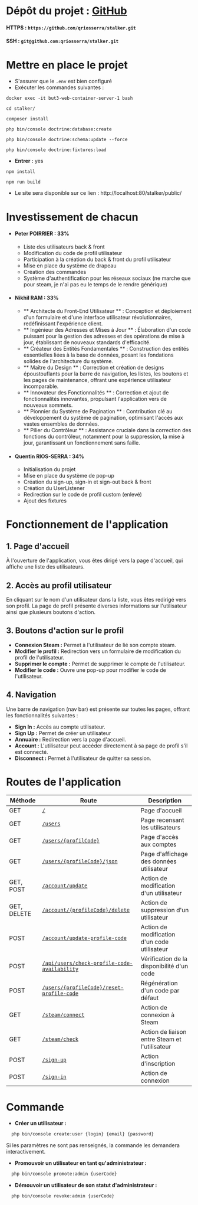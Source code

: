 # Dépôt du projet : [GitHub](https://github.com/qriosserra/stalker)
#### HTTPS : `https://github.com/qriosserra/stalker.git`
#### SSH : `git@github.com:qriosserra/stalker.git`

# Mettre en place le projet

- S'assurer que le `.env` est bien configuré
- Exécuter les commandes suivantes :

```shell
docker exec -it but3-web-container-server-1 bash
```

```shell
cd stalker/
```

```shell
composer install
```

```shell
php bin/console doctrine:database:create
```

```shell
php bin/console doctrine:schema:update --force
```

```shell
php bin/console doctrine:fixtures:load
```
- **Entrer :** yes

```shell
npm install
```

```shell
npm run build
```

- Le site sera disponible sur ce lien : http://localhost:80/stalker/public/

# Investissement de chacun

- #### Peter POIRRIER : 33%
  - Liste des utilisateurs back & front
  - Modification du code de profil utilisateur
  - Participation à la création du back & front du profil utilisateur
  - Mise en place du système de drapeau
  - Création des commandes
  - Système d'authentification pour les réseaux sociaux (ne marche que pour steam, je n'ai pas eu le temps de le rendre générique)
- #### Nikhil RAM : 33%
  - ** Architecte du Front-End Utilisateur ** : Conception et déploiement d'un formulaire et d'une interface utilisateur révolutionnaires, redéfinissant l'expérience client.
  - ** Ingénieur des Adresses et Mises à Jour ** : Élaboration d'un code puissant pour la gestion des adresses et des opérations de mise à jour, établissant de nouveaux standards d'efficacité.
  - ** Créateur des Entités Fondamentales ** : Construction des entités essentielles liées à la base de données, posant les fondations solides de l'architecture du système.
  - ** Maître du Design ** : Correction et création de designs époustouflants pour la barre de navigation, les listes, les boutons et les pages de maintenance, offrant une expérience utilisateur incomparable.
  - ** Innovateur des Fonctionnalités ** : Correction et ajout de fonctionnalités innovantes, propulsant l'application vers de nouveaux sommets.
  - ** Pionnier du Système de Pagination ** : Contribution clé au développement du système de pagination, optimisant l'accès aux vastes ensembles de données.
  - ** Pilier du Contrôleur ** : Assistance cruciale dans la correction des fonctions du contrôleur, notamment pour la suppression, la mise à jour, garantissant un fonctionnement sans faille.
- #### Quentin RIOS-SERRA : 34%
  - Initialisation du projet
  - Mise en place du système de pop-up
  - Création du sign-up, sign-in et sign-out back & front
  - Création du UserListener
  - Redirection sur le code de profil custom (enlevé)
  - Ajout des fixtures


# Fonctionnement de l'application

## 1. Page d'accueil
À l'ouverture de l'application, vous êtes dirigé vers la page d'accueil, qui affiche une liste des utilisateurs.

## 2. Accès au profil utilisateur
En cliquant sur le nom d'un utilisateur dans la liste, vous êtes redirigé vers son profil. La page de profil présente diverses informations sur l'utilisateur ainsi que plusieurs boutons d'action.

## 3. Boutons d'action sur le profil
- **Connexion Steam :** Permet à l'utilisateur de lié son compte steam.
- **Modifier le profil :** Redirection vers un formulaire de modification du profil de l'utilisateur.
- **Supprimer le compte :** Permet de supprimer le compte de l'utilisateur.
- **Modifier le code :** Ouvre une pop-up pour modifier le code de l'utilisateur.

## 4. Navigation
Une barre de navigation (nav bar) est présente sur toutes les pages, offrant les fonctionnalités suivantes :
- **Sign In :** Accès au compte utilisateur.
- **Sign Up :** Permet de créer un utilisateur
- **Annuaire :** Redirection vers la page d'accueil.
- **Account :** L'utilisateur peut accéder directement à sa page de profil s'il est connecté.
- **Disconnect :** Permet à l'utilisateur de quitter sa session.




# Routes de l'application

| Méthode     | Route                                                                                                                        | Description                                     |
|-------------|------------------------------------------------------------------------------------------------------------------------------|-------------------------------------------------|
| GET         | [`/`](http://localhost:80/stalker/public/)                                                                                   | Page d'accueil                                  |
| GET         | [`/users`](http://localhost:80/stalker/public/sign-in)                                                                       | Page recensant les utilisateurs                 |
| GET         | [`/users/{profilCode}`](http://localhost:80/stalker/public/sign-in)                                                          | Page d'accès aux comptes                        |
| GET         | [`/users/{profileCode}/json`](http://localhost:80/stalker/public/sign-in)                                                    | Page d'affichage des données utilisateur        |
| GET, POST   | [`/account/update`](http://localhost:80/stalker/public/account/update)                                                       | Action de modification d'un utilisateur         |
| GET, DELETE | [`/account/{profileCode}/delete`](http://localhost:80/stalker/public/account/{profileCode}/delete)                           | Action de suppression d'un utilisateur          |
| POST        | [`/account/update-profile-code`](http://localhost:80/stalker/public/account/update-profile-code)                             | Action de modification d'un code utilisateur    |
| POST        | [`/api/users/check-profile-code-availability`](http://localhost:80/stalker/public/api/users/check-profile-code-availability) | Vérification de la disponibilité d'un code      |
| POST        | [`/users/{profileCode}/reset-profile-code`](http://localhost:80/stalker/public/users/{profileCode}/reset-profile-code)       | Régénération d'un code par défaut               |
| GET         | [`/steam/connect`](http://localhost:80/stalker/public/steam/connect)                                                         | Action de connexion à Steam                     |
| GET         | [`/steam/check`](http://localhost:80/stalker/public/steam/check)                                                             | Action de liaison entre Steam et l'utilisateur  |
| POST        | [`/sign-up`](http://localhost:80/stalker/public/sign-up)                                                                     | Action d'inscription                            |
| POST        | [`/sign-in`](http://localhost:80/stalker/public/sign-in)                                                                     | Action de connexion                             |

# Commande

- **Créer un utilisateur :**
```bash
  php bin/console create:user {login} {email} {password}
 ```
Si les paramètres ne sont pas renseignés, la commande les demandera interactivement.

- **Promouvoir un utilisateur en tant qu'administrateur :**
```bash
  php bin/console promote:admin {userCode}
 ```

- **Démouvoir un utilisateur de son statut d'administrateur :**
```bash
  php bin/console revoke:admin {userCode}
 ```